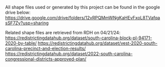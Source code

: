 All shape files used or generated by this project can be found in the google drive below: https://drive.google.com/drive/folders/12vRPQMmWNgKaHEvFxoL8TVafqasSF7Zy?usp=sharing

Related shape files are retrieved from RDH on 04/21/24:
https://redistrictingdatahub.org/dataset/south-carolina-block-pl-94171-2020-by-table/
https://redistrictingdatahub.org/dataset/vest-2020-south-carolina-precinct-and-election-results/
https://redistrictingdatahub.org/dataset/2022-south-carolina-congressional-districts-approved-plan/
